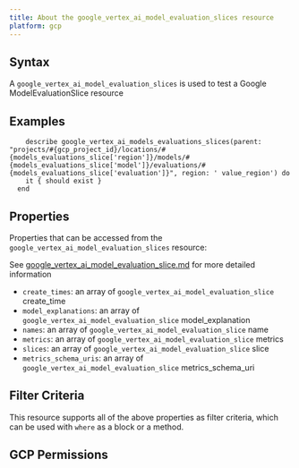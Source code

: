 ```yaml
---
title: About the google_vertex_ai_model_evaluation_slices resource
platform: gcp
---
```


## Syntax
A `google_vertex_ai_model_evaluation_slices` is used to test a Google ModelEvaluationSlice resource

## Examples
```
    describe google_vertex_ai_models_evaluations_slices(parent: "projects/#{gcp_project_id}/locations/#{models_evaluations_slice['region']}/models/#{models_evaluations_slice['model']}/evaluations/#{models_evaluations_slice['evaluation']}", region: ' value_region') do
    it { should exist }
  end
```

## Properties
Properties that can be accessed from the `google_vertex_ai_model_evaluation_slices` resource:

See [google_vertex_ai_model_evaluation_slice.md](google_vertex_ai_model_evaluation_slice.md) for more detailed information
  * `create_times`: an array of `google_vertex_ai_model_evaluation_slice` create_time
  * `model_explanations`: an array of `google_vertex_ai_model_evaluation_slice` model_explanation
  * `names`: an array of `google_vertex_ai_model_evaluation_slice` name
  * `metrics`: an array of `google_vertex_ai_model_evaluation_slice` metrics
  * `slices`: an array of `google_vertex_ai_model_evaluation_slice` slice
  * `metrics_schema_uris`: an array of `google_vertex_ai_model_evaluation_slice` metrics_schema_uri

## Filter Criteria
This resource supports all of the above properties as filter criteria, which can be used
with `where` as a block or a method.

## GCP Permissions
